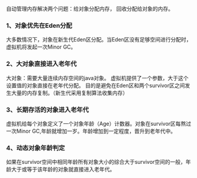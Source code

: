 自动管理内存解决两个问题：给对象分配内存， 回收分配给对象的内存。

### 1、对象优先在Eden分配
大多数情况下，对象在新生代Eden区分配。当Eden区没有足够空间进行分配时，虚拟机将发起一次Minor GC。
### 2、大对象直接进入老年代
大对象：需要大量连续内存空间的java对象。
虚拟机提供了一个参数，大于这个设置值的对象直接在老年代分配。
目的是避免在Eden区和两个survivor区之间发生大量的内存复制。（新生代采用复制算法收集内存）

### 3、长期存活的对象进入老年代
虚拟机给每个对象定义了一个对象年龄（Age）计数器。对象在survivor区每熬过一次Minor GC,年龄就增加一岁。年龄增加到一定程度，晋升到老年代中。

### 4、动态对象年龄判定
如果在survivor空间中相同年龄所有对象大小的综合大于survivor空间的一般，年龄大于或等于该年龄的对象就直接进入老年代。